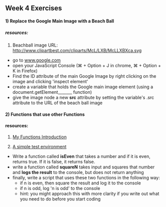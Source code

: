 ## Week 4 Exercises

#### 1) Replace the Google Main Image with a Beach Ball

##### resources: 
1) Beachball image URL: http://www.clipartbest.com/cliparts/McL/LXB/McLLXBXca.svg 

+ go to www.google.com
+ open your JavaScript Console (⌘ + Option + J in chrome, ⌘ + Option + K in Firefox)
+ Find the ID attribute of the main Google Image by right clicking on the image and clicking 'inspect element'
+ create a variable that holds the Google main image element (using a document.getElement_______ function)
+ give the image node a new **src** attribute by setting the variable's .src attribute to the URL of the beach ball image 

#### 2) Functions that use other Functions

#### resources: 
1) [My Functions Introduction](https://github.com/jswithalex/BACE-Winter2015/blob/master/week4/functions.md) 

2) [A simple test environment](https://github.com/jswithalex/BACE-Winter2015/tree/master/test_environment) 


+ Write a function called **isEven** that takes a number and if it is even, returns true. If it is false, it returns false.
+ write a function called **squareN** takes input and squares that number and **logs the result** to the console, but does not return anything
+ finally, write a script that uses these two functions in the following way:
  + if n is even, then square the result and log it to the console
  + if n is odd, log 'n is odd' to the console
  + hint: you might approach this with more clarity if you write out what you need to do before you start coding
